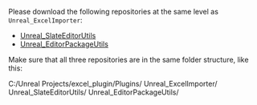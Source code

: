 Please download the following repositories at the same level as `Unreal_ExcelImporter`:

- [Unreal_SlateEditorUtils](https://github.com/dipi0123/Unreal_SlateEditorUtils.git)
- [Unreal_EditorPackageUtils](https://github.com/dipi0123/Unreal_EditorPackageUtils.git)

Make sure that all three repositories are in the same folder structure, like this:

C:/Unreal Projects/excel_plugin/Plugins/
    Unreal_ExcelImporter/
    Unreal_SlateEditorUtils/
    Unreal_EditorPackageUtils/
